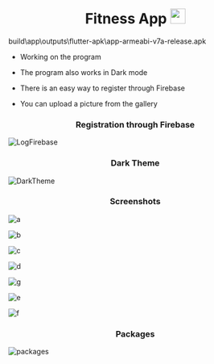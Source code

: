 <h1 align="center">Fitness App <img src="https://i.pinimg.com/originals/91/9a/0e/919a0e1777fcd6423dad3ca12774f718.gif" width="30px"> </h1>

build\app\outputs\flutter-apk\app-armeabi-v7a-release.apk

- Working on the program

- The program also works in Dark mode

- There is an easy way to register through Firebase

- You can upload a picture from the gallery

<h3 align="center">Registration through Firebase</h3>

![LogFirebase](https://user-images.githubusercontent.com/78100971/129022188-1e7842e1-c42e-4c85-a761-89acdce6c9fc.gif)

<h3 align="center">Dark Theme</h3>

![DarkTheme](https://user-images.githubusercontent.com/78100971/129026278-db26ec32-788f-4f21-abfb-e07ee4d8a262.gif)

<h3 align="center">Screenshots</h3>

![a](https://user-images.githubusercontent.com/78100971/129027495-af6740ef-82e8-47b0-8b98-0da306979074.jpg)

![b](https://user-images.githubusercontent.com/78100971/129027513-9fe5ef90-58d7-4ad9-a0c4-d3c82ae3f388.jpg)

![c](https://user-images.githubusercontent.com/78100971/129027519-f0a7566c-04c1-47db-99ea-a88c2418152b.jpg)

![d](https://user-images.githubusercontent.com/78100971/129027539-d4216fe6-25e8-4620-a814-a47691e19bea.jpg)

![g](https://user-images.githubusercontent.com/78100971/129027554-3dc758c5-de65-4619-b71d-db8446027efc.jpg)

![e](https://user-images.githubusercontent.com/78100971/129027638-7bb64764-dd28-4208-a514-a9dc22cb6e1f.jpg)

![f](https://user-images.githubusercontent.com/78100971/129027574-44107aa8-21db-4e03-8e4e-5f20b3cee10f.jpg)

<h3 align="center">Packages</h3>

![packages](https://user-images.githubusercontent.com/78100971/129028088-5b367457-9f7d-4516-b2c1-cc0b959ac4d8.jpg)
